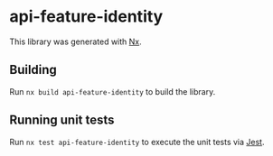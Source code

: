 # api-feature-identity

This library was generated with [Nx](https://nx.dev).

## Building

Run `nx build api-feature-identity` to build the library.

## Running unit tests

Run `nx test api-feature-identity` to execute the unit tests via [Jest](https://jestjs.io).
